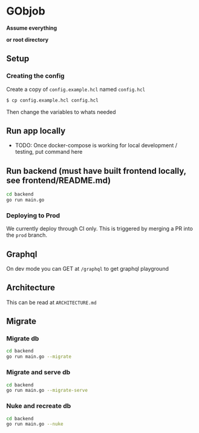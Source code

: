 # GObjob

**Assume everything <MAIN> or root directory**

## Setup

### Creating the config
Create a copy of `config.example.hcl` named `config.hcl`

``` sh
$ cp config.example.hcl config.hcl
```

Then change the variables to whats needed

## Run app locally
* TODO: Once docker-compose is working for local development / testing, put command here

## Run backend (must have built frontend locally, see frontend/README.md)
```bash
cd backend
go run main.go
```

### Deploying to Prod
We currently deploy through CI only. This is triggered by merging a PR into the `prod` branch.

## Graphql 

On dev mode you can GET at `/graphql` to get graphql playground

## Architecture

This can be read at `ARCHITECTURE.md`

## Migrate
### Migrate db
```bash
cd backend
go run main.go --migrate
```
### Migrate and serve db
```bash
cd backend
go run main.go --migrate-serve
```
### Nuke and recreate db
```bash
cd backend
go run main.go --nuke
```
